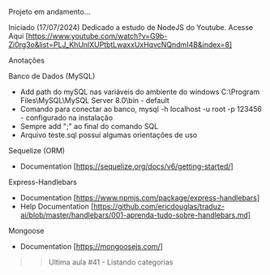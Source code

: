 Projeto em andamento...

Iniciado (17/07/2024)
Dedicado a estudo de NodeJS do Youtube.
Acesse Aqui [https://www.youtube.com/watch?v=G9b-Zi0rg3o&list=PLJ_KhUnlXUPtbtLwaxxUxHqvcNQndmI4B&index=8]

Anotações

Banco de Dados (MySQL)
- Add path do mySQL nas variáveis do ambiente do windows C:\Program Files\MySQL\MySQL Server 8.0\bin - default
- Comando para conectar ao banco, mysql -h localhost -u root -p 123456 - configurado na instalação
- Sempre add ";" ao final do comando SQL
- Arquivo teste.sql possuí algumas orientações de uso


Sequelize (ORM)
- Documentation [https://sequelize.org/docs/v6/getting-started/]

Express-Handlebars
- Documentation [https://www.npmjs.com/package/express-handlebars]
- Help Documentation [https://github.com/ericdouglas/traduz-ai/blob/master/handlebars/001-aprenda-tudo-sobre-handlebars.md]

Mongoose
- Documentation [https://mongoosejs.com/]

>> Ultima aula #41 - Listando categorias